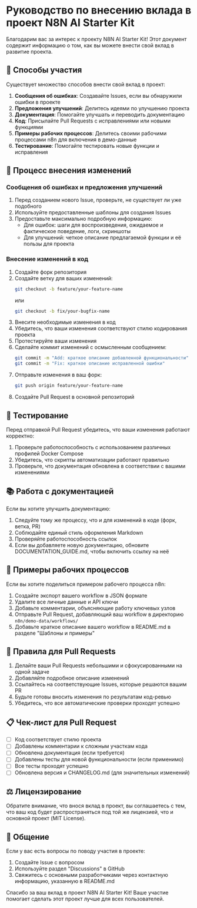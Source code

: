 # Руководство по внесению вклада в проект N8N AI Starter Kit

Благодарим вас за интерес к проекту N8N AI Starter Kit! Этот документ содержит информацию о том, как вы можете внести свой вклад в развитие проекта.

## 🌟 Способы участия

Существует множество способов внести свой вклад в проект:

1. **Сообщения об ошибках**: Создавайте Issues, если вы обнаружили ошибки в проекте
2. **Предложения улучшений**: Делитесь идеями по улучшению проекта
3. **Документация**: Помогайте улучшать и переводить документацию
4. **Код**: Присылайте Pull Requests с исправлениями или новыми функциями
5. **Примеры рабочих процессов**: Делитесь своими рабочими процессами n8n для включения в демо-данные
6. **Тестирование**: Помогайте тестировать новые функции и исправления

## 📝 Процесс внесения изменений

### Сообщения об ошибках и предложения улучшений

1. Перед созданием нового Issue, проверьте, не существует ли уже подобного
2. Используйте предоставленные шаблоны для создания Issues
3. Предоставьте максимально подробную информацию:
   - Для ошибок: шаги для воспроизведения, ожидаемое и фактическое поведение, логи, скриншоты
   - Для улучшений: четкое описание предлагаемой функции и её пользы для проекта

### Внесение изменений в код

1. Создайте форк репозитория
2. Создайте ветку для ваших изменений:
   ```bash
   git checkout -b feature/your-feature-name
   ```
   или
   ```bash
   git checkout -b fix/your-bugfix-name
   ```
3. Внесите необходимые изменения в код
4. Убедитесь, что ваши изменения соответствуют стилю кодирования проекта
5. Протестируйте ваши изменения
6. Сделайте коммит изменений с осмысленным сообщением:
   ```bash
   git commit -m "Add: краткое описание добавленной функциональности"
   git commit -m "Fix: краткое описание исправленной ошибки"
   ```
7. Отправьте изменения в ваш форк:
   ```bash
   git push origin feature/your-feature-name
   ```
8. Создайте Pull Request в основной репозиторий

## 🧪 Тестирование

Перед отправкой Pull Request убедитесь, что ваши изменения работают корректно:

1. Проверьте работоспособность с использованием различных профилей Docker Compose
2. Убедитесь, что скрипты автоматизации работают правильно
3. Проверьте, что документация обновлена в соответствии с вашими изменениями

## 📚 Работа с документацией

Если вы хотите улучшить документацию:

1. Следуйте тому же процессу, что и для изменений в коде (форк, ветка, PR)
2. Соблюдайте единый стиль оформления Markdown
3. Проверяйте работоспособность ссылок
4. Если вы добавляете новую документацию, обновите DOCUMENTATION_GUIDE.md, чтобы включить ссылку на неё

## 💼 Примеры рабочих процессов

Если вы хотите поделиться примером рабочего процесса n8n:

1. Создайте экспорт вашего workflow в JSON формате
2. Удалите все личные данные и API ключи
3. Добавьте комментарии, объясняющие работу ключевых узлов
4. Отправьте Pull Request, добавляющий ваш workflow в директорию `n8n/demo-data/workflows/`
5. Добавьте краткое описание вашего workflow в README.md в разделе "Шаблоны и примеры"

## 🚀 Правила для Pull Requests

1. Делайте ваши Pull Requests небольшими и сфокусированными на одной задаче
2. Добавляйте подробное описание изменений
3. Ссылайтесь на соответствующие Issues, которые решаются вашим PR
4. Будьте готовы вносить изменения по результатам код-ревью
5. Убедитесь, что все автоматические проверки проходят успешно

## 📋 Чек-лист для Pull Request

- [ ] Код соответствует стилю проекта
- [ ] Добавлены комментарии к сложным участкам кода
- [ ] Обновлена документация (если требуется)
- [ ] Добавлены тесты для новой функциональности (если применимо)
- [ ] Все тесты проходят успешно
- [ ] Обновлена версия и CHANGELOG.md (для значительных изменений)

## ⚖️ Лицензирование

Обратите внимание, что внося вклад в проект, вы соглашаетесь с тем, что ваш код будет распространяться под той же лицензией, что и основной проект (MIT License).

## 💬 Общение

Если у вас есть вопросы по поводу участия в проекте:

1. Создайте Issue с вопросом
2. Используйте раздел "Discussions" в GitHub
3. Свяжитесь с основными разработчиками через контактную информацию, указанную в README.md

Спасибо за ваш вклад в проект N8N AI Starter Kit! Ваше участие помогает сделать этот проект лучше для всех пользователей.
